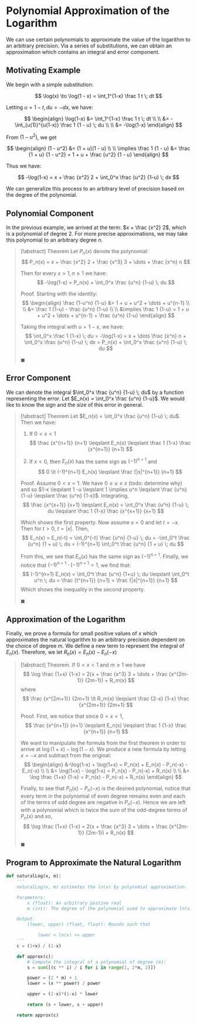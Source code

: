 # Polynomial Approximation of the Logarithm

We can use certain polynomials to approximate the value of the logarithm to an arbitrary precision. Via a series of substitutions, we can obtain an approximation which contains an integral and error component.

## Motivating Example

We begin with a simple substitution:

$$
\log(x) \to \log(1 - x) = \int_1^{1-x} \frac 1 t \; dt
$$

Letting $u = 1 - t, du=-dx$, we have:

$$
\begin{align}
\log(1-x) &= \int_1^{1-x} \frac 1 t \; dt \\ \\
&= -\int_{u(1)}^{u(1-x)} \frac 1 {1 - u} \; du  \\ \\
&= -\log(1-x)
\end{align}
$$

From $(1 - u^2)$, we get

$$
\begin{align}
(1 - u^2) &= (1 + u)(1 - u) \\ \\
\implies \frac 1 {1 - u} &= \frac {1 + u} {1 - u^2} = 1 + u + \frac {u^2} {1 - u}
\end{align}
$$

Thus we have:

$$
-\log(1-x) = x + \frac {x^2} 2 + \int_0^x \frac {u^2} {1-u} \; dx
$$

We can generalize this process to an arbitrary level of precision based on the degree of the polynomial.

## Polynomial Component

In the previous example, we arrived at the term: $x + \frac {x^2} 2$, which is a polynomial of degree 2. For more precise approximations, we may take this polynomial to an arbitrary degree $n$.

>[!abstract] Theorem
> Let $P_n(x)$ denote the polynomial:
> $$
> P_n(x) = x + \frac {x^2} 2 + \frac {x^3} 3 + \dots + \frac {x^n} n
> $$
>
> Then for every $x \gt 1, n \geqslant 1$ we have:
> $$
> -\log(1-x) = P_n(x) + \int_0^x \frac {u^n} {1-u} \; du
> $$
>
> Proof.
> Starting with the identity:
> $$
> \begin{align}
> \frac {1-u^n} {1-u} &= 1 + u + u^2 + \dots + u^{n-1} \\ \\
> &= \frac 1 {1-u} - \frac {u^n} {1-u} \\ \\
> &\implies \frac 1 {1-u} = 1 + u + u^2 + \dots + u^{n-1} + \frac {u^n} {1-u}
> \end{align}
> $$
>
> Taking the integral with $u = 1-x$, we have:
> $$
> \int_0^x \frac 1 {1-x} \; du = -\log(1-x) = x + \dots \frac {x^n} n + \int_0^x \frac {u^n} {1-u} \; dx = P_n(x) + \int_0^x \frac {u^n} {1-u} \; du
> $$
>
> $\blacksquare$

## Error Component

We can denote the integral $\int_0^x \frac {u^n} {1-u} \; du$ by a function representing the error. Let $E_n(x) = \int_0^x \frac {u^n} {1-u}$.  We would like to know the sign and the size of this error in general.

> [!abstract] Theorem
> Let $E_n(x) = \int_0^x \frac {u^n} {1-u} \; du$. Then we have:
>
> 1. If $0 \lt x \lt 1$
> $$
> \frac {x^{n+1}} {n+1} \leqslant E_n(x) \leqslant \frac 1 {1-x} \frac {x^{n+1}} {n+1}
> $$
>
> 2. If $x \lt 0$, then $E_n(x)$ has the same sign as $(-1)^{n+1}$ and
> $$
> 0 \lt (-1)^{n+1} E_n(x) \leqslant \frac {|x|^{n+1}} {n+1}
> $$
>
> Proof.
> Assume $0 \lt x \lt 1$. We have $0 \leqslant u \leqslant x$ (todo: determine why) and so $1-x \leqslant 1 -u \leqslant 1 \implies u^n \leqslant \frac {u^n} {1-u} \leqslant \frac {u^n} {1-x}$. Integrating,
> $$
> \frac {x^{x+1}} {x+1}
> \leqslant E_n(x) = \int_0^x \frac {u^n} {1-u} \; du
> \leqslant \frac 1 {1-x} \frac {x^{x+1}} {x+1}
> $$
>
> Which shows the first property. Now assume $x \lt 0$ and let $t = -x$. Then for $t \gt 0$, $t = |x|$. Then,
> $$
> E_n(x) = E_n(-t) = \int_0^{-t} \frac {u^n} {1-u} \; du
> = -\int_0^t \frac {u^n} {1 + u} \; du
> = (-1)^{n+1} \int_0^t \frac {u^n} {1 + u} \; du
> $$
>
> From this, we see that $E_n(x)$ has the same sign as $(-1)^{n+1}$. Finally, we notice that $(-1)^{n+1} \cdot (-1)^{n+1} = 1$, we find that:
> $$
> (-1)^{n+1} E_n(x) = \int_0^t \frac {u^n} {1+u} \; du \leqslant \int_0^t u^n \; du = \frac {t^{n+1}} {n+1} = \frac {|x|^{n+1}} {n+1}
> $$
> Which shows the inequality in the second property.
>
> $\blacksquare$

## Approximation of the Logarithm

Finally, we prove a formula for small positive values of $x$ which approximates the natural logarithm to an arbitrary precision dependent on the choice of degree $m$. We define a new term to represent the integral of $E_n(x)$. Therefore, we let $R_n(x) = E_n(x) - E_n(-x)$

> [!abstract] Theorem.
> If $0 \lt x \lt 1$ and $m \geqslant 1$ we have
> $$
> \log \frac {1+x} {1-x} = 2(x + \frac {x^3} 3 + \dots + \frac {x^{2m-1}} {2m-1}) + R_m(x)
> $$
> where
> $$
> \frac {x^{2m+1}} {2m+1} \lt R_m(x)
> \leqslant \frac {2-x} {1-x} \frac {x^{2m+1}} {2m+1}
> $$
>
> Proof.
> First, we notice that since $0 \lt x \lt 1$,
> $$
> \frac {x^{n+1}} {n+1} \leqslant
> E_n(x) \leqslant
> \frac 1 {1-x} \frac {x^{n+1}} {n+1}
> $$
>
> We want to manipulate the formula from the first theorem in order to arrive at $\log (1+x) - \log (1-x)$. We produce a new formula by letting $x = -x$ and subtract from the original:
> $$
> \begin{align}
> &-\log(1-x) + \log(1+x) = P_n(x) + E_n(x) - P_n(-x) - E_n(-x) \\ \\
> &= \log(1+x) - \log(1-x) = P_n(x) - P_n(-x) + R_n(x) \\ \\
> &= \log \frac {1+x} {1-x} = P_n(x) - P_n(-x) + R_n(x)
> \end{align}
> $$
>
> Finally, to see that $P_n(x) - P_n(-x)$ is the desired polynomial, notice that every term in the polynomial of even degree remains even and each of the terms of odd degree are negative in $P_n(-x)$. Hence we are left with a polynomial which is twice the sum of the odd-degree terms of $P_n(x)$ and so,
> $$
> \log \frac {1+x} {1-x} = 2(x + \frac {x^3} 3 + \dots + \frac {x^{2m-1}} {2m-1}) + R_n(x)
> $$
>
> $\blacksquare$


## Program to Approximate the Natural Logarithm

```python
def naturalLog(x, m):
	'''
	naturalLog(x, m) estimates the ln(x) by polynomial approximation.

	Parameters:
		x (float): An arbitrary postive real
		m (int): The degree of the polynomial used to approximate ln(x)

	Output:
		(lower, upper) (float, float): Bounds such that

			lower < ln(x) <= upper
	'''
	c = (1+x) / (1-x)

	def approx(c):
		# Compute the integral of a polynomial of degree [m]:
		s = sum([(c ** i) / i for i in range(1, 2*m, 2)])

		power = (2 * m) + 1
		lower = (x ** power) / power

		upper = (2-x)*(1-x) * lower

		return (s + lower, s + upper)

	return approx(c)
```